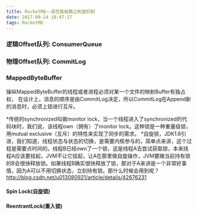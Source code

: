 ```yaml
---
title: RocketMQ——高性能秘籍之刷盘机制
date: 2017-09-24 18:47:17
tags: RocketMQ
---
```


### 逻辑Offset队列: ConsumerQueue


### 物理Offset队列: CommitLog

### MappedByteBuffer

操纵MappedByteBuffer的线程或者进程必须对某一个文件的映射Buffer有独占权，
在设计上，消息的顺序是由CommitLog决定，所以CommitLog在Append新的消息时，必须上锁进行互斥。

*传统的synchronized叫做monitor lock，当一个线程进入了synchronized的代码块时，我们说，该线程own（拥有）了monitor lock。这种锁是一种重量级锁，用mutual exclusive（互斥）的特性来实现了同步的需求。
*自旋锁，JDK1.6引进，我们知道，线程状态与状态的切换，是需要内核参与的，简单点来讲，这个过程是需要点时间的。线程B已经own了一个锁，这是线程A去尝试获取锁，本来线程A应该要挂起，JVM不让它挂起，让A在那里做自旋操作，JVM要赌当前持有锁的B会很快释放锁。如果线程B确实很快释放了锁，那对于A来讲是一个非常好事情，因为A可以不用切换状态，立刻持有锁。那什么时候会用到呢？http://blog.csdn.net/u013080921/article/details/42676231

#### Spin Lock(自旋锁)

#### ReentrantLock(重入锁)

